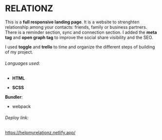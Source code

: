 # RELATIONZ

This is a **full responsive landing page**. It is a website to strenghten relationship among your contacts: friends, family or business partners.
There is a reminder section, sync and connection section.
I added the **meta tag** and **open graph tag** to improve the social share visibility and the SEO.

I used **toggle** and **trello** to time and organize the different steps of building of my project.

###### Languages used:
- **HTML**

- **SCSS**

**Bundler**:
- webpack

###### Deploy link:
https://helpmyrelationz.netlify.app/

